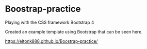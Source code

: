 # Boostrap-practice
Playing with the CSS framework Bootstrap 4

Created an example template using Bootstrap that can be seen here.

https://eltonk888.github.io/Boostrap-practice/
